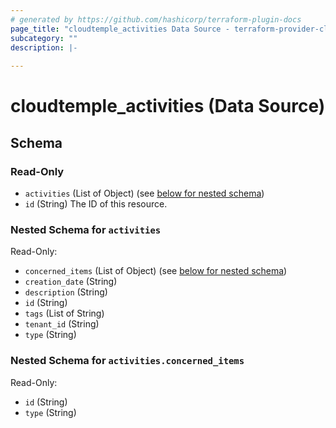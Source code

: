 ```yaml
---
# generated by https://github.com/hashicorp/terraform-plugin-docs
page_title: "cloudtemple_activities Data Source - terraform-provider-cloudtemple"
subcategory: ""
description: |-
  
---
```


# cloudtemple_activities (Data Source)





<!-- schema generated by tfplugindocs -->
## Schema

### Read-Only

- `activities` (List of Object) (see [below for nested schema](#nestedatt--activities))
- `id` (String) The ID of this resource.

<a id="nestedatt--activities"></a>
### Nested Schema for `activities`

Read-Only:

- `concerned_items` (List of Object) (see [below for nested schema](#nestedobjatt--activities--concerned_items))
- `creation_date` (String)
- `description` (String)
- `id` (String)
- `tags` (List of String)
- `tenant_id` (String)
- `type` (String)

<a id="nestedobjatt--activities--concerned_items"></a>
### Nested Schema for `activities.concerned_items`

Read-Only:

- `id` (String)
- `type` (String)


